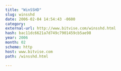 ```yaml
---
title: "WinSSHD"
slug: winsshd
date: 2006-02-04 14:54:43 -0600
category: 
external-url: http://www.bitvise.com/winsshd.html
hash: bac11dc6621a7d749c7901459cb5ae98
year: 2006
month: 02
scheme: http
host: www.bitvise.com
path: /winsshd.html

---
```



